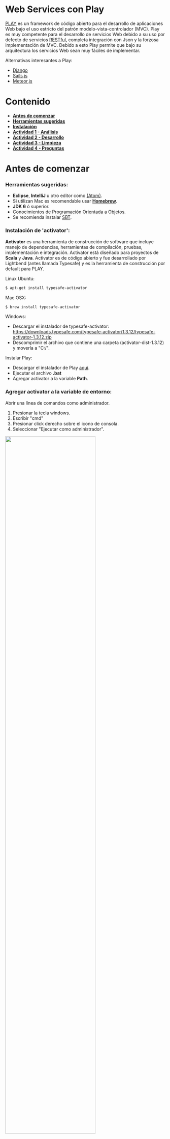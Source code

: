# Web Services con Play

<a href="https://www.playframework.com/">PLAY</a> es un framework de código abierto para el desarrollo de aplicaciones Web bajo el uso estricto del patrón modelo-vista-controlador (MVC). Play es muy competente para el desarrollo de servicios Web debido a su uso por defecto de servicios <a href="http://restful-api-design.readthedocs.org/en/latest/intro.html">RESTful</a>, completa integración con Json y la forzosa implementación de MVC. Debido a esto Play permite que bajo su arquitectura los servicios Web sean muy fáciles de implementar.

Alternativas interesantes a Play:
- <a href="http://www.django-rest-framework.org/">Django</a>
- <a href="http://sailsjs.org/#!/">Sails.js</a>
- <a href="https://www.meteor.com/">Meteor.js</a>

# Contenido
- **[Antes de comenzar](#antesde)**
- **[Herramientas sugeridas](#herramientas)**
- **[Instalación](#instalacion)**
- **[Actividad 1 - Análisis](#analisis)**
- **[Actividad 2 - Desarrollo](#desarrollo)**
- **[Actividad 3 - Limpieza](#limpieza)**
- **[Actividad 4 - Preguntas](#preguntas)**

# Antes de comenzar

### <a name="herramientas"></a>Herramientas sugeridas:
- **Eclipse**, **IntelliJ** u otro editor como <a href="https://atom.io/">(Atom)</a>.
- Si utilizan Mac es recomendable usar <a href="http://brew.sh/">**Homebrew**</a>.
- **JDK 6** ó superior.
- Conocimientos de Programación Orientada a Objetos.
- Se recomienda instalar <a href="http://www.scala-sbt.org/">SBT</a>.

### <a name="instalacion"></a>Instalación de 'activator':

**Activator** es una herramienta de construcción de software que incluye manejo de dependencias, herramientas de compilación, pruebas, implementación e integración. Activator está diseñado para proyectos de **Scala** y **Java**. Activator es de código abierto y fue desarrollado por Lightbend (antes llamada Typesafe) y es la herramienta de construcción por default para PLAY.

Linux Ubuntu:  
```Bash
$ apt-get install typesafe-activator
```

Mac OSX:
```Bash
$ brew install typesafe-activator
```

Windows:
- Descargar el instalador de typesafe-activator: https://downloads.typesafe.com/typesafe-activator/1.3.12/typesafe-activator-1.3.12.zip
- Descomprimir el archivo que contiene una carpeta (activator-dist-1.3.12) y moverla a "C:/".

Instalar Play:
- Descargar el instalador de Play <a href="https://www.playframework.com/">aquí</a>.
- Ejecutar el archivo **.bat**
- Agregar activator a la variable **Path**.

### Agregar activator a la variable de entorno:

Abrir una línea de comandos como administrador.
 1. Presionar la tecla windows.
 2. Escribir "cmd"
 3. Presionar click derecho sobre el icono de consola.
 4. Seleccionar "Ejecutar como administrador".

<img src="imagenes/cmd-console.png" width="75%" height="75%">

Ejecutar el siguiente comando (con la ruta de Typesafe-Activator):
- setx PATH "%PATH%;C:/activator-dist-1.3.12/bin"

# <a name="analisis"></a>Actividad 1 - Tutorial de Servicios Web

La instalación ya nos permite ejecutar el comando **activator** en la consola:

- Para crear un nuevo proyecto basta con ejecutar en la consola el comando **activator** + **new**:

```Bash
$ activator new
```
Se ejecuta un script que nos preguntará las siguientes opciones:
- De la lista que aparece **seleccionar** la opción **(5) Java-Play**.
- **Escoger** un nombre para nuestra aplicación, ejemplo: "**play-java-webservices**"
- **Cambiar** al directorio donde se creó el **template**.

```Bash
$ cd play-java-webservices
```

Si observas en el explorador deberías de ver la siguiente estructura:

```Bash
app/
conf/
project/
public/
test/
```
Esta es la estructura básica de una aplicación de PLAY:
 - En la carpeta **app** está el código fuente divido según el patrón Model-View-Controller
 - En la carpeta **conf** aquí está un archivo de configuración
 - En la carpeta **project** está un archivo de propiedades y otro en donde se escriben los plugins necesarios
 - En la carpeta **public** se encontrarán los recursos de imágenes, javascript y hojas de estilo en cascada
 - En la carpeta **test** se escriben las pruebas unitarias
 

Ahora ejecutaremos la aplicación mediante **activator** + **run** (Si es la primera vez, es posible que se descarguen algunas dependencias). Por default la aplicación levanta el servicio en el **puerto 9000**:

```Bash
$ activator run
```

- **Abrir** cualquier navegador y **escribir** en la barra de direcciones **"localhost:9000"**
- Se debería mostrar la página de Play con un mensaje. **"La aplicación está lista"**.
- **Abrir** la carpeta del proyecto en un editor o IDE de tu preferencia.
- **Analizar** la estructura de la aplicación.
- **Identificar** los componentes en la arquitectura de Play:

<img src="playMVC2.png" width="75%" height="75%">

- Para continuar es importante identificar las carpetas del proyecto **"App -> Controllers"** y **"conf"**, ambas carpetas aparecen en root del proyecto.
- Dentro de **"conf"** existe un archivo llamado **routes**, dada la arquitectura de Play, analiza su contenido y explícalo en tu reporte.
- Dentro de **"App -> Controllers"** existe una clase llamada **HomeController**, la cual es una clase en donde podemos  definir la lógica **HTTP** de la aplicación, aquí es donde se van a definir los **Servicios Web**.
- Dentro de éste archivo edita la siguiente línea:

```Java
/*
* El siguiente método solamente despliega
* un mensaje dentro del template index.
*/
public Result index() {
        return ok(index.render("Your new application is ready."));
}
```
- Guarda el archivo y actualiza **localhost:9000** en el navegador.
- Ahora procedemos a realizar nuestro **servicio Web**, dentro de la clase **HomeController** necesitamos importar algunas librerías:

```Java
import play.libs.Json;
import com.fasterxml.jackson.databind.JsonNode;
import com.fasterxml.jackson.databind.node.ObjectNode;
import play.api.libs.json.*;
```

- Agregamos un método dentro de la clase **HomeController**:

```Java
/*
* El siguiente método hace una multiplicación de enteros.
* @param a el primer  entero.
* @param b el segundo entero.
* @return Resultado en formato Json.
*/
public Result getMultiplicacion(int a, int b){
  ObjectNode result = Json.newObject();
  result.put("resultado", a*b );
  return ok(result);
}
```

- Ahora ya tenemos la lógica de nuestro servicio **multiplicación**, pero para ponerlo en funcionamiento debemos ir a **routes** y agregar el método.
- **# Mis Servicios Web** es una línea de comentario para indicar el bloque donde inician las declaraciones de los servicios Web.
- El método multiplicación es de tipo **GET** por lo que definimos una ruta con nombre **/multiplicación** y  dos variables, **:a** y **:b**
- Por último, le indicamos la ubicación del método: **controllers.HomeController.getMultiplicación** pasamos las variables al método mediante **(a:Int, b:Int)**. El código se ve así:

```Bash
# Routes
# This file defines all application routes (Higher priority routes first)
# ~~~~

# Home page
GET     /                        controllers.HomeController.index

# Mis Servicios Web

GET     /multiplicacion/:a/:b    controllers.HomeController.getMultiplicacion(a: Int,b: Int)

# Map static resources from the /public folder to the /assets URL path
GET     /assets/*file               controllers.Assets.versioned(path="/public", file: Asset)

```

- El servicio Web multiplicación está listo y es accesible a través de **localhost:9000/multiplicacion/2/3**:

<img src="webservice.png" width="50%" height="50%">


- A continuación se muestra el código para implementar el método **palíndromo**:

```Java
/*
* El siguiente método verifica si una cadena es un palíndromo.
* @param word la palabra a validar.
* @return true o false en formato Json.
*/
public Result getPalindromo(String word){
  ObjectNode result = Json.newObject();
  String myWord = word.replaceAll("\\s+","");
  String reverse = new StringBuffer(myWord).reverse().toString();
  result.put("resultado", reverse.equalsIgnoreCase(myWord));
  return ok(result);
}
```

- Dado el método **palíndromo** define el **enrutamiento** adecuado para crear un **servicio Web**.
- **Analizar** y **describir** el procedimiento en el **reporte**.

# <a name="desarrollo"></a>Actividad 2 - Implementación de Servicios Web

Una vez completado el tuturial es momento de poner en práctica el aprendizaje, como objetivo deberás realizar la implementación de algunos servicios **RESTful**. Cada servicio contiene una entrada y una salida, la salida debe ser en formato **JSON** como se realizó en el tutorial.

- Desarrollar un **Servicio Web** que convierta de **Dólares** a **pesos**.
- Desarrollar un **Servicio Web** que convierta de **Farenheit** a **Centígrados**.
- Desarrollar un **Servicio Web** que dado un **País Europeo**, regrese la **capital**.
- Desarrollar un **Servicio Web** que dado un **País Europeo**, regrese la **ubicación de la embajada de México**.
  - <a href="https://docs.google.com/spreadsheets/d/15z65g2wvjrj6Q-7S4oRhCNBbJhZuaT2SaVBtb2w822M/edit#gid=0">Lista</a> con ubicaciones de las **embajadas mexicanas** en **Europa**.

# <a name="limpieza"></a> Actividad 3 - Limpieza

Para comprender mejor las actividades recuerda **limpiar** y **documentar** correctamente el código. Por ejemplo, es importante afinar algunos detalles como escribir los nombres de variables y métodos de manera clara, es decir, nombres que representen e indiquen  explícitamente su **funcionalidad**. **Play Framework** utiliza Java, por lo tanto es muy fácil realizar la documentación mediante [Javadocs](http://en.wikipedia.org/wiki/Javadoc).

- Recordando que la documentación debe ser siguiendo las guías de [Javadocs](http://en.wikipedia.org/wiki/Javadoc).

# <a name="preguntas"></a>Actividad 4 - Preguntas

En el reporte de la práctica, además de mostrar y explicar el desarrollo de las actividades deberás responder a las siguientes preguntas:

- Explicar el funcionamiento del patrón arquitectónico **MVC**.
- Explicar los pasos para la creación de un servicio **REST** en **Play**.
- En la arquitectura de **Play** ¿Cuál es la función de **Router**?
- Explicar la funcionalidad del **controlador**.
- Explicar la diferencia entre **POST** y **GET**.
- Describir el procedimiento para crear un **servicio Web**.

**Notas:** Explica ampliamente y justifica tus respuestas.

**Cualquier comentario o duda, discutir en la sección de [issues](https://github.com/Innova4DLab/Dining-Philosophers/issues).**
